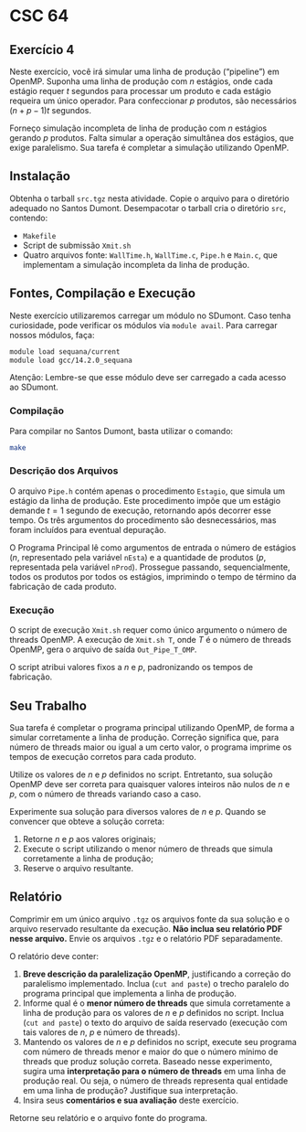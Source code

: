 # CSC 64

## Exercício 4

Neste exercício, você irá simular uma linha de produção (“pipeline”) em OpenMP.
Suponha uma linha de produção com $n$ estágios, onde cada estágio requer $t$ segundos para processar um produto e cada estágio requeira um único operador. Para confeccionar $p$ produtos, são necessários $(n + p - 1)t$ segundos.

Forneço simulação incompleta de linha de produção com $n$ estágios gerando $p$ produtos. Falta simular a operação simultânea dos estágios, que exige paralelismo. Sua tarefa é completar a simulação utilizando OpenMP.

## Instalação

Obtenha o tarball `src.tgz` nesta atividade. Copie o arquivo para o diretório adequado no Santos Dumont. Desempacotar o tarball cria o diretório `src`, contendo:

- `Makefile`
- Script de submissão `Xmit.sh`
- Quatro arquivos fonte: `WallTime.h`, `WallTime.c`, `Pipe.h` e `Main.c`, que implementam a simulação incompleta da linha de produção.

## Fontes, Compilação e Execução

Neste exercício utilizaremos carregar um módulo no SDumont. Caso tenha curiosidade, pode verificar os módulos via `module avail`. Para carregar nossos módulos, faça:

```bash
module load sequana/current
module load gcc/14.2.0_sequana
```

Atenção: Lembre-se que esse módulo deve ser carregado a cada acesso ao SDumont.

### Compilação

Para compilar no Santos Dumont, basta utilizar o comando:

```bash
make
```

### Descrição dos Arquivos

O arquivo `Pipe.h` contém apenas o procedimento `Estagio`, que simula um estágio da linha de produção. Este procedimento impõe que um estágio demande $t = 1$ segundo de execução, retornando após decorrer esse tempo. Os três argumentos do procedimento são desnecessários, mas foram incluídos para eventual depuração.

O Programa Principal lê como argumentos de entrada o número de estágios ($n$, representado pela variável `nEsta`) e a quantidade de produtos ($p$, representada pela variável `nProd`). Prossegue passando, sequencialmente, todos os produtos por todos os estágios, imprimindo o tempo de término da fabricação de cada produto.

### Execução

O script de execução `Xmit.sh` requer como único argumento o número de threads OpenMP.
A execução de `Xmit.sh T`, onde $T$ é o número de threads OpenMP, gera o arquivo de saída `Out_Pipe_T_OMP`.

O script atribui valores fixos a $n$ e $p$, padronizando os tempos de fabricação.

## Seu Trabalho

Sua tarefa é completar o programa principal utilizando OpenMP, de forma a simular corretamente a linha de produção. Correção significa que, para número de threads maior ou igual a um certo valor, o programa imprime os tempos de execução corretos para cada produto.

Utilize os valores de $n$ e $p$ definidos no script. Entretanto, sua solução OpenMP deve ser correta para quaisquer valores inteiros não nulos de $n$ e $p$, com o número de threads variando caso a caso.

Experimente sua solução para diversos valores de $n$ e $p$. Quando se convencer que obteve a solução correta:
1. Retorne $n$ e $p$ aos valores originais;
2. Execute o script utilizando o menor número de threads que simula corretamente a linha de produção;
3. Reserve o arquivo resultante.

## Relatório

Comprimir em um único arquivo `.tgz` os arquivos fonte da sua solução e o arquivo reservado resultante da execução. **Não inclua seu relatório PDF nesse arquivo.**
Envie os arquivos `.tgz` e o relatório PDF separadamente.

O relatório deve conter:

1. **Breve descrição da paralelização OpenMP**, justificando a correção do paralelismo implementado. Inclua (`cut and paste`) o trecho paralelo do programa principal que implementa a linha de produção.
2. Informe qual é o **menor número de threads** que simula corretamente a linha de produção para os valores de $n$ e $p$ definidos no script. Inclua (`cut and paste`) o texto do arquivo de saída reservado (execução com tais valores de $n$, $p$ e número de threads).
3. Mantendo os valores de $n$ e $p$ definidos no script, execute seu programa com número de threads menor e maior do que o número mínimo de threads que produz solução correta. Baseado nesse experimento, sugira uma **interpretação para o número de threads** em uma linha de produção real. Ou seja, o número de threads representa qual entidade em uma linha de produção? Justifique sua interpretação.
4. Insira seus **comentários e sua avaliação** deste exercício.

Retorne seu relatório e o arquivo fonte do programa.
